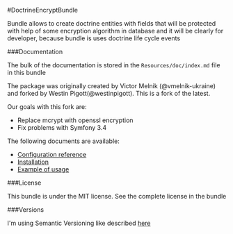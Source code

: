 #DoctrineEncryptBundle

Bundle allows to create doctrine entities with fields that will be protected with 
help of some encryption algorithm in database and it will be clearly for developer, because bundle is uses doctrine life cycle events

###Documentation

The bulk of the documentation is stored in the `Resources/doc/index.md` file in this bundle

The package was originally created by Victor Melnik (@vmelnik-ukraine) and forked by Westin Pigott(@westinpigott).
This is a fork of the latest.

Our goals with this fork are:
* Replace mcrypt with openssl encryption
* Fix problems with Symfony 3.4

The following documents are available:

* [Configuration reference](https://github.com/firmaprofesional/DoctrineEncryptBundle/blob/master/Resources/doc/configuration_reference.md)
* [Installation](https://github.com/firmaprofesional/DoctrineEncryptBundle/blob/master/Resources/doc/installation.md)
* [Example of usage](https://github.com/firmaprofesional/DoctrineEncryptBundle/blob/master/Resources/doc/example_of_usage.md)

###License

This bundle is under the MIT license. See the complete license in the bundle

###Versions

I'm using Semantic Versioning like described [here](http://semver.org)